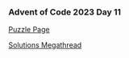 ### Advent of Code 2023 Day 11

[Puzzle Page](https://adventofcode.com/2023/day/11)

[Solutions Megathread](https://www.reddit.com/r/adventofcode/comments/18fmrjk/2023_day_11_solutions/)
